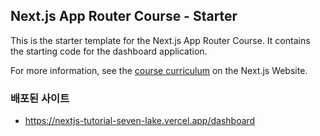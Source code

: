 ## Next.js App Router Course - Starter

This is the starter template for the Next.js App Router Course. It contains the starting code for the dashboard application.

For more information, see the [course curriculum](https://nextjs.org/learn) on the Next.js Website.


### 배포된 사이트
- https://nextjs-tutorial-seven-lake.vercel.app/dashboard

